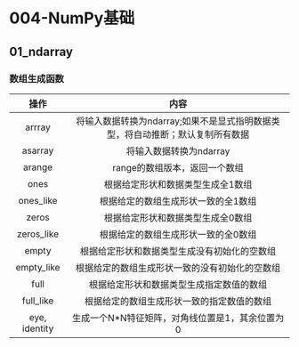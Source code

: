# 004-NumPy基础

## 01_ndarray

### 数组生成函数

|操作|内容|
| :--: |:--: |
|arrray|将输入数据转换为ndarray;如果不是显式指明数据类型，将自动推断；默认复制所有数据|
|asarray|将输入数据转换为ndarray|
|arange|range的数组版本，返回一个数组|
|ones|根据给定形状和数据类型生成全1数组|
|ones_like|根据给定的数组生成形状一致的全1数组|
|zeros|根据给定形状和数据类型生成全0数组|
|zeros_like|根据给定的数组生成形状一致的全0数组|
|empty|根据给定形状和数据类型生成没有初始化的空数组|
|empty_like|根据给定的数组生成形状一致的没有初始化的空数组|
|full|根据给定形状和数据类型生成指定数值的数组|
|full_like|根据给定的数组生成形状一致的指定数值的数组|
|eye, identity|生成一个N*N特征矩阵，对角线位置是1，其余位置为0|

